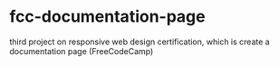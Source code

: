 # fcc-documentation-page
third project on responsive web design certification, which is create a documentation page (FreeCodeCamp)
